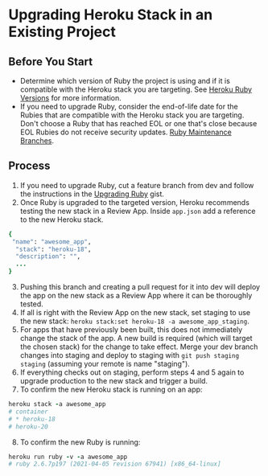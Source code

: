 # Upgrading Heroku Stack in an Existing Project

## Before You Start

- Determine which version of Ruby the project is using and if it is compatible with the Heroku stack you are targeting. See
  [Heroku Ruby Versions](https://devcenter.heroku.com/articles/ruby-support#ruby-versions) for more information.
- If you need to upgrade Ruby, consider the end-of-life date for the Rubies that are compatible with the Heroku stack you are targeting. Don't choose a Ruby that has reached EOL or one that's close because EOL Rubies do not receive security updates. [Ruby Maintenance Branches](https://www.ruby-lang.org/en/downloads/branches/).

## Process

1. If you need to upgrade Ruby, cut a feature branch from dev and follow the instructions in the [Upgrading Ruby](https://github.com/LaunchPadLab/opex-public/blob/master/gists/upgrading-ruby.md) gist.
2. Once Ruby is upgraded to the targeted version, Heroku recommends testing the new stack in a Review App. Inside `app.json` add a reference to the new Heroku stack.

```ruby
{
 "name": "awesome_app",
  "stack": "heroku-18",
  "description": "",
  ...
}
```

3. Pushing this branch and creating a pull request for it into dev will deploy the app on the new stack as a Review App where it can be thoroughly tested.
4. If all is right with the Review App on the new stack, set staging to use the new stack: `heroku stack:set heroku-18 -a awesome_app_staging`.
5. For apps that have previously been built, this does not immediately change the stack of the app. A new build is required (which will target the chosen stack) for the change to take effect. Merge your dev branch changes into staging and deploy to staging with `git push staging staging` (assuming your remote is name "staging").
6. If everything checks out on staging, perform steps 4 and 5 again to upgrade production to the new stack and trigger a build.
7. To confirm the new Heroku stack is running on an app:

```ruby
heroku stack -a awesome_app
# container
# * heroku-18
# heroku-20
```

8. To confirm the new Ruby is running:

```ruby
heroku run ruby -v -a awesome_app
# ruby 2.6.7p197 (2021-04-05 revision 67941) [x86_64-linux]
```
